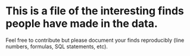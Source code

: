 This is a file of the interesting finds people have made in the data.
=====================================================================
Feel free to contribute but please document your finds reproducibly (line numbers, formulas, SQL statements, etc).

